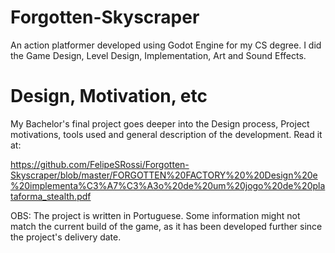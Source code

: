 # Forgotten-Skyscraper
An action platformer developed using Godot Engine for my CS degree. I did the Game Design, Level Design, Implementation, Art and Sound Effects.

# Design, Motivation, etc
My Bachelor's final project goes deeper into the Design process, Project motivations, tools used and general description of the development. Read it at:

https://github.com/FelipeSRossi/Forgotten-Skyscraper/blob/master/FORGOTTEN%20FACTORY%20%20Design%20e%20implementa%C3%A7%C3%A3o%20de%20um%20jogo%20de%20plataforma_stealth.pdf

OBS: The project is written in Portuguese. Some information might not match the current build of the game, as it has been developed further since the project's delivery date.


